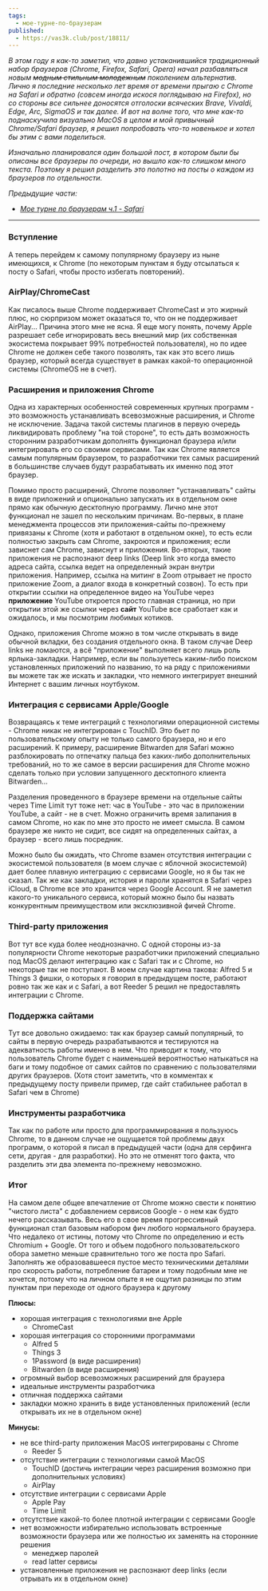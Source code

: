 ```yaml
---
tags:
  - мое-турне-по-браузерам
published:
  - https://vas3k.club/post/18811/
---
```


_В этом году я как-то заметил, что давно устаканившийся традиционный набор браузеров (Chrome, Firefox, Safari, Opera) начал разбавляться новым ~~модным стильным молодежным~~ поколением альтернатив. Лично я последние несколько лет время от времени прыгаю с Chrome на Safari и обратно (совсем иногда искося поглядываю на Firefox), но со стороны все сильнее доносятся отголоски всяческих Brave, Vivaldi, Edge, Arc, SigmaOS и так далее. И вот на волне того, что мне как-то поднаскучила визуально MacOS в целом и мой привычный Chrome/Safari браузер, я решил попробовать что-то новенькое и хотел бы этим с вами поделиться._

_Изначально планировался один большой пост, в котором были бы описаны все браузеры по очереди, но вышло как-то слишком много текста. Поэтому я решил разделить это полотно на посты о каждом из браузеров по отдельности._

_Предыдущие части:_

- _[Мое турне по браузерам ч.1 - Safari](https://vas3k.club/post/18694/)_

---

### Вступление

А теперь перейдем к самому популярному браузеру из ныне имеющихся, к Chrome (по некоторым пунктам я буду отсылаться к посту о Safari, чтобы просто избегать повторений).

### AirPlay/ChromeCast

Как писалось выше Chrome поддерживает ChromeCast и это жирный плюс, но сюрпризом может оказаться то, что он не поддерживает AirPlay... Причина этого мне не ясна. Я еще могу понять, почему Apple разрешает себе игнорировать весь внешний мир (их собственная экосистема покрывает 99% потребностей пользователя), но по идее Chrome не должен себе такого позволять, так как это всего лишь браузер, который всегда существует в рамках какой-то операционной системы (ChromeOS не в счет).

### Расширения и приложения Chrome

Одна из характерных особенностей современных крупных программ - это возможность устанавливать всевозможные расширения, и Chrome не исключение. Задача такой системы плагинов в первую очередь ликвидировать проблему "на той стороне", то есть дать возможность сторонним разработчикам дополнять функционал браузера и/или интегрировать его со своими сервисами. Так как Chrome является самым популярным браузером, то разработчики тех самых расширений в большинстве случаев будут разрабатывать их именно под этот браузер.

Помимо просто расширений, Chrome позволяет "устанавливать" сайты в виде приложений и опционально запускать их в отдельном окне прямо как обычную десктопную программу. Лично мне этот функционал не зашел по нескольким причинам. Во-первых, в плане менеджмента процессов эти приложения-сайты по-прежнему привязаны к Chrome (хотя и работают в отдельном окне), то есть если полностью закрыть сам Chrome, закроются и приложения; если зависнет сам Chrome, зависнут и приложения. Во-вторых, такие приложения не распознают deep links (Deep link это когда вместо адреса сайта, ссылка ведет на определенный экран внутри приложения. Например, ссылка на митинг в Zoom отрывает не просто приложение Zoom, а диалог входа в конкретный созвон). То есть при открытии ссылки на определенное видео на YouTube через **приложение** YouTube откроется просто главная страница, но при открытии этой же ссылки через **сайт** YouTube все сработает как и ожидалось, и мы посмотрим любимых котиков.

Однако, приложения Chrome можно в том числе открывать в виде обычной вкладки, без создания отдельного окна. В таком случае Deep links не ломаются, а всё "приложение" выполняет всего лишь роль ярлыка-закладки. Например, если вы пользуетесь каким-либо поиском установленных приложений по названию, то на ряду с приложениями вы можете так же искать и закладки, что немного интегрирует внешний Интернет с вашим личных ноутбуком.

### Интеграция с сервисами Apple/Google

Возвращаясь к теме интеграций с технологиями операционной системы - Chrome никак не интегрирован с TouchID. Это бьет по пользовательскому опыту не только самого браузера, но и его расширений. К примеру, расширение Bitwarden для Safari можно разблокировать по отпечатку пальца без каких-либо дополнительных требований, но то же самое в версии расширения для Chrome можно сделать только при условии запущенного десктопного клиента Bitwarden...

Разделения проведенного в браузере времени на отдельные сайты через Time Limit тут тоже нет: час в YouTube - это час в приложении YouTube, а сайт - не в счет. Можно ограничить время залипания в самом Chrome, но как по мне это просто не имеет смысла. В самом браузере же никто не сидит, все сидят на определенных сайтах, а браузер - всего лишь посредник.

Можно было бы ожидать, что Chrome взамен отсутствия интеграции с экосистемой пользователя (в моем случае с яблочной экосистемой) дает более плавную интеграцию с сервисами Google, но я бы так не сказал. Так же как закладки, история и пароли хранятся в Safari через iCloud, в Chrome все это хранится через Google Account. Я не заметил какого-то уникального сервиса, который можно было бы назвать конкурентным преимуществом или эксклюзивной фичей Chrome.

### Third-party приложения

Вот тут все куда более неоднозначно. С одной стороны из-за популярности Chrome некоторые разработчики приложений специально под MacOS делают интеграцию как с Safari так и с Chrome, но некоторые так не поступают. В моем случае картина такова: Alfred 5 и Things 3 фишки, о которых я говорил в предыдущем посте, работают ровно так же как и с Safari, а вот Reeder 5 решил не предоставлять интеграции с Chrome.

### Поддержка сайтами

Тут все довольно ожидаемо: так как браузер самый популярный, то сайты в первую очередь разрабатываются и тестируются на адекватность работы именно в нем. Что приводит к тому, что пользователь Chrome будет с наименьшей вероятностью натыкаться на баги и тому подобное от самих сайтов по сравнению с пользователями других браузеров. (Хотя стоит заметить, что в комментах к предыдущему посту привели пример, где сайт стабильнее работал в Safari чем в Chrome)

### Инструменты разработчика

Так как по работе или просто для программирования я пользуюсь Chrome, то в данном случае не ощущается той проблемы двух программ, о которой я писал в предыдущей части (одна для серфинга сети, другая - для разработки). Но это не отменят того факта, что разделить эти два элемента по-прежнему невозможно.

### Итог

На самом деле общее впечатление от Chrome можно свести к понятию "чистого листа" с добавлением сервисов Google - о нем как будто нечего рассказывать. Весь его в свое время прогрессивный функционал стал базовым набором фич любого нормального браузера. Что недалеко от истины, потому что Chrome по определению и есть Chromium + Google. От того и объем подобного пользовательского обора заметно меньше сравнительно того же поста про Safari. Заполнять же образовавшееся пустое место техническими деталями про скорость работы, потребление батареи и тому подобным мне не хочется, потому что на личном опыте я не ощутил разницы по этим пунктам при переходе от одного браузера к другому

**Плюсы:**

- хорошая интеграция с технологиями вне Apple
  - ChromeCast
- хорошая интеграция со сторонними программами
  - Alfred 5
  - Things 3
  - 1Password (в виде расширения)
  - Bitwarden (в виде расширения)
- огромный выбор всевозможных расширений для браузера
- идеальные инструменты разработчика
- отличная поддержка сайтами
- закладки можно хранить в виде установленных приложений (если открывать их не в отдельном окне)

**Минусы:**

- не все third-party приложения MacOS интегрированы с Chrome
  - Reeder 5
- отсутствие интеграции c технологиями самой MacOS
  - TouchID (достичь интеграции через расширения возможно при дополнительных условиях)
  - AirPlay
- отсутствие интеграции с сервисами Apple
  - Apple Pay
  - Time Limit
- отсутствие какой-то более плотной интеграции с сервисами Google
- нет возможности избирательно использовать встроенные возможности браузера или же полностью их заменять на сторонние решения
  - менеджер паролей
  - read latter сервисы
- установленные приложения не распознают deep links (если отрывать их в отдельном окне)
